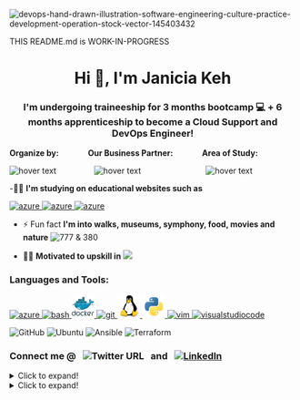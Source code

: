 ![devops-hand-drawn-illustration-software-engineering-culture-practice-development-operation-stock-vector-145403432](https://user-images.githubusercontent.com/102719760/173867368-e646021f-671f-4b63-986a-edc90b01bd05.jpg)

THIS README.md is WORK-IN-PROGRESS
<h1 align="center">Hi 👋, I'm Janicia Keh</h1>
<h3 align="center">I'm undergoing traineeship for 3 months bootcamp 💻 + 6 months apprenticeship to become a Cloud Support and DevOps Engineer!</h3>

**Organize by:** &nbsp; &nbsp; &nbsp; &nbsp; &nbsp; &nbsp; **Our Business Partner:**  &nbsp; &nbsp; &nbsp; &nbsp; &nbsp; &nbsp; **Area of Study:**

<img src="https://user-images.githubusercontent.com/81150223/117519640-f3053900-afd6-11eb-8a2d-71c4eb849e23.jpg" width="80" title="hover text"> &nbsp; &nbsp; &nbsp; &nbsp; &nbsp; &nbsp; &nbsp; &nbsp; <img src="https://user-images.githubusercontent.com/81150223/117519854-095fc480-afd8-11eb-97e9-6239346a31f7.png" width="80" title="hover text"> &nbsp; &nbsp; &nbsp; &nbsp; &nbsp; &nbsp; &nbsp; &nbsp; &nbsp; &nbsp; &nbsp; &nbsp; &nbsp; &nbsp; <img src="https://user-images.githubusercontent.com/81150223/117520107-36f93d80-afd9-11eb-908c-89ca42248f65.png" width="80" title="hover text"> 

-👨‍🎓 **I'm studying on educational websites such as**
<p align="left"> <a href="https://acloudguru.com/" target="_blank"> <img src="https://user-images.githubusercontent.com/81150223/117520314-2e553700-afda-11eb-8641-7e3d6e0efe80.png" alt="azure" width="70" height="70"/> </a> <a href="https://docs.microsoft.com/en-us/learn/" target="_blank"> <img src="https://user-images.githubusercontent.com/81150223/117520638-b7b93900-afdb-11eb-88b4-1b1d5fc58b09.png" alt="azure" width="100" height="70"/> </a> <a href="https://www.udemy.com/" target="_blank"> <img src="https://user-images.githubusercontent.com/81150223/117520699-31e9bd80-afdc-11eb-83c2-f6f8015ee3c9.png" alt="azure" width="100" height="70"/> </a> 

- ⚡ Fun fact **I'm into walks, museums, symphony, food, movies and nature** <img src="https://img.shields.io/badge/777%20-380-blue.svg" alt="777 & 380">


- 👩‍💻 **Motivated to upskill in** <img src="https://img.shields.io/badge/refer to-image below-yellowgreen.svg">
<h3 align="left">Languages and Tools:</h3>
<p align="left"> <a href="https://azure.microsoft.com/en-in/" target="_blank"> <img src="https://www.vectorlogo.zone/logos/microsoft_azure/microsoft_azure-icon.svg" alt="azure" width="40" height="40"/> </a> <a href="https://www.gnu.org/software/bash/" target="_blank"> <img src="https://www.vectorlogo.zone/logos/gnu_bash/gnu_bash-icon.svg" alt="bash" width="40" height="40"/> </a> <a href="https://www.docker.com/" target="_blank"> <img src="https://raw.githubusercontent.com/devicons/devicon/master/icons/docker/docker-original-wordmark.svg" alt="docker" width="40" height="40"/> </a> <a href="https://git-scm.com/" target="_blank"> <img src="https://www.vectorlogo.zone/logos/git-scm/git-scm-icon.svg" alt="git" width="40" height="40"/> </a> <a href="https://www.linux.org/" target="_blank"> <img src="https://raw.githubusercontent.com/devicons/devicon/master/icons/linux/linux-original.svg" alt="linux" width="40" height="40"/> </a> <a href="https://www.python.org" target="_blank"> <img src="https://raw.githubusercontent.com/devicons/devicon/master/icons/python/python-original.svg" alt="python" width="40" height="40"/> </a> <a href="https://code.vim.org/" target="_blank"> <img src="https://user-images.githubusercontent.com/102719760/173888672-8a5b673a-c848-4b0f-86d4-8b3eb24f629b.gif" alt="vim" width="70" height="40"/> </a> <a href="https://code.visualstudio.com/" target="_blank"> <img src="https://user-images.githubusercontent.com/102719760/173887809-cf090146-5d31-4b0f-a76e-99be8c43b64a.svg" alt="visualstudiocode" width="80" height="40"/> </a> </p>

<img alt="GitHub" src="https://img.shields.io/badge/github-%23121011.svg?&style=for-the-badge&logo=github&logoColor=white"/>   <img alt="Ubuntu" src="https://img.shields.io/badge/Ubuntu-E95420?style=for-the-badge&logo=ubuntu&logoColor=white" />  <img alt="Ansible" src="https://img.shields.io/badge/ansible-%231A1918.svg?&style=for-the-badge&logo=ansible&logoColor=white"/>  <img alt="Terraform" src="https://img.shields.io/badge/terraform-%235835CC.svg?&style=for-the-badge&logo=terraform&logoColor=white"/>

### Connect me @  &nbsp; ![Twitter URL](https://img.shields.io/twitter/url?style=social&url=https%3A%2F%2Ftwitter.com%2FReubenChan8) &nbsp; and  &nbsp; [![LinkedIn][1.2]][1]
  
[1.2]: https://raw.githubusercontent.com/MartinHeinz/MartinHeinz/master/linkedin-3-16.png 

[1]: https://www.linkedin.com/in/janicia-keh/

<details>
  <summary>Click to expand!</summary>
   
![KehJan's GitHub stats](https://github-readme-stats.vercel.app/api?username=KehJan&show_icons=true&theme=tokyonight) [![Top Langs](https://github-readme-stats.vercel.app/api/top-langs/?username=KehJan&layout=compact)](https://github.com/KehJan/github-readme-stats)

</details>
<details>
  <summary>Click to expand!</summary>
  <a href="https://wakatime.com"><img src="https://wakatime.com/share/@kehjan/3eeea877-c110-469b-ab3f-07e8e4c8b3c4.png"height="500" /></a>

</details>



<!---
KehJan/KehJan is a ✨ special ✨ repository because its `README.md` (this file) appears on your GitHub profile.
You can click the Preview link to take a look at your changes.
--->
